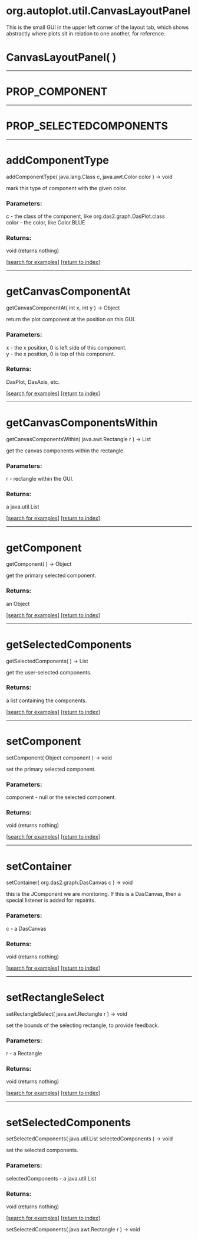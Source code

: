# org.autoplot.util.CanvasLayoutPanel

This is the small GUI in the upper left corner of the layout tab, which
 shows abstractly where plots sit in relation to one another, for
 reference.

# CanvasLayoutPanel( )


***
<a name="PROP_COMPONENT"></a>
# PROP_COMPONENT



***
<a name="PROP_SELECTEDCOMPONENTS"></a>
# PROP_SELECTEDCOMPONENTS



***
<a name="addComponentType"></a>
# addComponentType
addComponentType( java.lang.Class c, java.awt.Color color ) &rarr; void

mark this type of component with the given color.

### Parameters:
c - the class of the component, like org.das2.graph.DasPlot.class
<br>color - the color, like Color.BLUE

### Returns:
void (returns nothing)


<a href="https://github.com/autoplot/dev/search?q=addComponentType&unscoped_q=addComponentType">[search for examples]</a>
<a href="https://github.com/autoplot/documentation/blob/master/javadoc/index-all.md">[return to index]</a>

***
<a name="getCanvasComponentAt"></a>
# getCanvasComponentAt
getCanvasComponentAt( int x, int y ) &rarr; Object

return the plot component at the position on this GUI.

### Parameters:
x - the x position, 0 is left side of this component.
<br>y - the x position, 0 is top of this component.

### Returns:
DasPlot, DasAxis, etc.

<a href="https://github.com/autoplot/dev/search?q=getCanvasComponentAt&unscoped_q=getCanvasComponentAt">[search for examples]</a>
<a href="https://github.com/autoplot/documentation/blob/master/javadoc/index-all.md">[return to index]</a>

***
<a name="getCanvasComponentsWithin"></a>
# getCanvasComponentsWithin
getCanvasComponentsWithin( java.awt.Rectangle r ) &rarr; List

get the canvas components within the rectangle.

### Parameters:
r - rectangle within the GUI.

### Returns:
a java.util.List


<a href="https://github.com/autoplot/dev/search?q=getCanvasComponentsWithin&unscoped_q=getCanvasComponentsWithin">[search for examples]</a>
<a href="https://github.com/autoplot/documentation/blob/master/javadoc/index-all.md">[return to index]</a>

***
<a name="getComponent"></a>
# getComponent
getComponent(  ) &rarr; Object

get the primary selected component.

### Returns:
an Object


<a href="https://github.com/autoplot/dev/search?q=getComponent&unscoped_q=getComponent">[search for examples]</a>
<a href="https://github.com/autoplot/documentation/blob/master/javadoc/index-all.md">[return to index]</a>

***
<a name="getSelectedComponents"></a>
# getSelectedComponents
getSelectedComponents(  ) &rarr; List

get the user-selected components.

### Returns:
a list containing the components.

<a href="https://github.com/autoplot/dev/search?q=getSelectedComponents&unscoped_q=getSelectedComponents">[search for examples]</a>
<a href="https://github.com/autoplot/documentation/blob/master/javadoc/index-all.md">[return to index]</a>

***
<a name="setComponent"></a>
# setComponent
setComponent( Object component ) &rarr; void

set the primary selected component.

### Parameters:
component - null or the selected component.

### Returns:
void (returns nothing)


<a href="https://github.com/autoplot/dev/search?q=setComponent&unscoped_q=setComponent">[search for examples]</a>
<a href="https://github.com/autoplot/documentation/blob/master/javadoc/index-all.md">[return to index]</a>

***
<a name="setContainer"></a>
# setContainer
setContainer( org.das2.graph.DasCanvas c ) &rarr; void

this is the JComponent we are monitoring.  If this is a
 DasCanvas, then a special listener is added for repaints.

### Parameters:
c - a DasCanvas

### Returns:
void (returns nothing)


<a href="https://github.com/autoplot/dev/search?q=setContainer&unscoped_q=setContainer">[search for examples]</a>
<a href="https://github.com/autoplot/documentation/blob/master/javadoc/index-all.md">[return to index]</a>

***
<a name="setRectangleSelect"></a>
# setRectangleSelect
setRectangleSelect( java.awt.Rectangle r ) &rarr; void

set the bounds of the selecting rectangle, to provide feedback.

### Parameters:
r - a Rectangle

### Returns:
void (returns nothing)


<a href="https://github.com/autoplot/dev/search?q=setRectangleSelect&unscoped_q=setRectangleSelect">[search for examples]</a>
<a href="https://github.com/autoplot/documentation/blob/master/javadoc/index-all.md">[return to index]</a>

***
<a name="setSelectedComponents"></a>
# setSelectedComponents
setSelectedComponents( java.util.List selectedComponents ) &rarr; void

set the selected components.

### Parameters:
selectedComponents - a java.util.List

### Returns:
void (returns nothing)


<a href="https://github.com/autoplot/dev/search?q=setSelectedComponents&unscoped_q=setSelectedComponents">[search for examples]</a>
<a href="https://github.com/autoplot/documentation/blob/master/javadoc/index-all.md">[return to index]</a>

setSelectedComponents( java.awt.Rectangle r ) &rarr; void<br>
